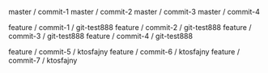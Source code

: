 master / commit-1
master / commit-2
master / commit-3
master / commit-4

feature / commit-1 / git-test888
feature / commit-2 / git-test888
feature / commit-3 / git-test888
feature / commit-4 / git-test888

feature / commit-5 / ktosfajny
feature / commit-6 / ktosfajny
feature / commit-7 / ktosfajny
